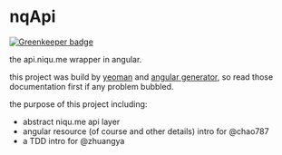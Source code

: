 nqApi
=====

[![Greenkeeper badge](https://badges.greenkeeper.io/zhuangya/nqApi.svg)](https://greenkeeper.io/)

the api.niqu.me wrapper in angular.

this project was build by [yeoman](http://yeoman.io) and [angular generator](https://github.com/yeoman/generator-angular), so read those documentation first if any problem bubbled.

the purpose of this project including:

  - abstract niqu.me api layer
  - angular resource (of course and other details) intro for @chao787
  - a TDD intro for @zhuangya
  
